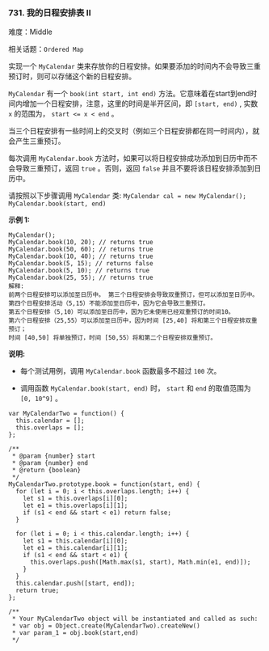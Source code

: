 ### 731. 我的日程安排表 II

难度：Middle

相关话题：`Ordered Map`

实现一个  `MyCalendar`  类来存放你的日程安排。如果要添加的时间内不会导致三重预订时，则可以存储这个新的日程安排。



 `MyCalendar`  有一个  `book(int start, int end)` 方法。它意味着在start到end时间内增加一个日程安排，注意，这里的时间是半开区间，即  `[start, end)` , 实数 `x`  的范围为，  `start <= x < end` 。



当三个日程安排有一些时间上的交叉时（例如三个日程安排都在同一时间内），就会产生三重预订。



每次调用  `MyCalendar.book` 方法时，如果可以将日程安排成功添加到日历中而不会导致三重预订，返回  `true` 。否则，返回  `false`  并且不要将该日程安排添加到日历中。



请按照以下步骤调用 `MyCalendar`  类:  `MyCalendar cal = new MyCalendar();`   `MyCalendar.book(start, end)` 



**示例 1:** 



```
MyCalendar();
MyCalendar.book(10, 20); // returns true
MyCalendar.book(50, 60); // returns true
MyCalendar.book(10, 40); // returns true
MyCalendar.book(5, 15); // returns false
MyCalendar.book(5, 10); // returns true
MyCalendar.book(25, 55); // returns true
解释: 
前两个日程安排可以添加至日历中。 第三个日程安排会导致双重预订，但可以添加至日历中。
第四个日程安排活动（5,15）不能添加至日历中，因为它会导致三重预订。
第五个日程安排（5,10）可以添加至日历中，因为它未使用已经双重预订的时间10。
第六个日程安排（25,55）可以添加至日历中，因为时间 [25,40] 将和第三个日程安排双重预订；
时间 [40,50] 将单独预订，时间 [50,55）将和第二个日程安排双重预订。
```


**说明:** 




* 每个测试用例，调用 `MyCalendar.book` 函数最多不超过 `100` 次。

* 调用函数 `MyCalendar.book(start, end)` 时， `start`  和 `end`  的取值范围为 `[0, 10^9]` 。




```
var MyCalendarTwo = function() {
  this.calendar = [];
  this.overlaps = [];
};

/** 
 * @param {number} start 
 * @param {number} end
 * @return {boolean}
 */
MyCalendarTwo.prototype.book = function(start, end) {
  for (let i = 0; i < this.overlaps.length; i++) {
    let s1 = this.overlaps[i][0];
    let e1 = this.overlaps[i][1];
    if (s1 < end && start < e1) return false;
  }
  
  for (let i = 0; i < this.calendar.length; i++) {
    let s1 = this.calendar[i][0];
    let e1 = this.calendar[i][1];
    if (s1 < end && start < e1) {
      this.overlaps.push([Math.max(s1, start), Math.min(e1, end)]);
    }
  }
  this.calendar.push([start, end]);
  return true;
};

/** 
 * Your MyCalendarTwo object will be instantiated and called as such:
 * var obj = Object.create(MyCalendarTwo).createNew()
 * var param_1 = obj.book(start,end)
 */
```

